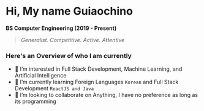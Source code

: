 # Hi, My name Guiaochino
**BS Computer Engineering (2019 - Present)**
>_Generalist. Competitive. Active. Attentive_

### Here's an Overview of who I am currently
- 🤩 I’m interested in Full Stack Development, Machine Learning, and Artificial Intelligence
- 🤔 I’m currently learning Foreign Languages `Korean` and Full Stack Development `ReactJS and Java`
- 🤝 I’m looking to collaborate on Anything, I have no preference as long as its programming

<!---
Guiaochino/Guiaochino is a ✨ special ✨ repository because its `README.md` (this file) appears on your GitHub profile.
You can click the Preview link to take a look at your changes.
--->
